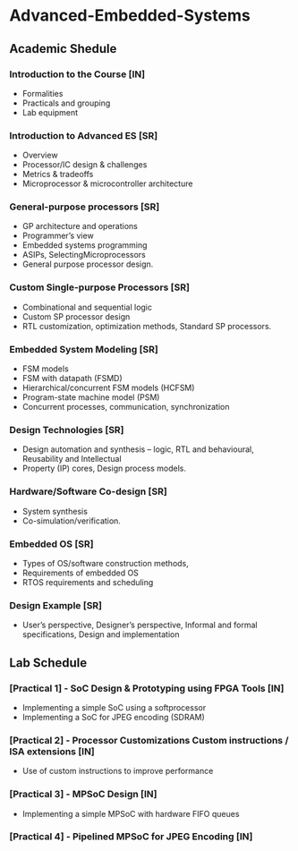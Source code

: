 # Advanced-Embedded-Systems
## Academic Shedule
### Introduction to the Course [IN]
- Formalities
- Practicals and grouping
- Lab equipment

### Introduction to Advanced ES  [SR]
- Overview
- Processor/IC design & challenges
- Metrics & tradeoffs
- Microprocessor & microcontroller architecture

### General-purpose processors  [SR]
- GP architecture and operations
- Programmer’s view
- Embedded systems programming
- ASIPs, SelectingMicroprocessors
- General purpose processor design.

### Custom Single-purpose Processors  [SR]
- Combinational and sequential logic
- Custom SP processor design
- RTL customization, optimization methods, Standard SP processors.

### Embedded System Modeling  [SR]
- FSM models
- FSM with datapath (FSMD)
- Hierarchical/concurrent FSM models (HCFSM)
- Program-state machine model (PSM)
- Concurrent processes, communication, synchronization

### Design Technologies  [SR]
- Design automation and synthesis 
– logic, RTL and behavioural, Reusability and Intellectual
- Property (IP) cores, Design process models.

### Hardware/Software Co-design  [SR]
- System synthesis
- Co-simulation/verification.

### Embedded OS  [SR]
- Types of OS/software construction methods,
- Requirements of  embedded OS
- RTOS requirements and scheduling

### Design Example  [SR]
- User’s perspective, Designer’s perspective, Informal and formal specifications, Design and implementation

## Lab Schedule

### [Practical 1] - SoC Design & Prototyping using FPGA Tools [IN]
- Implementing a simple SoC using a softprocessor
- Implementing a SoC for JPEG encoding (SDRAM)
 
### [Practical 2] - Processor Customizations Custom instructions / ISA extensions [IN]
- Use of custom instructions to improve performance

### [Practical 3] - MPSoC Design  [IN]
- Implementing a simple MPSoC with hardware FIFO queues

### [Practical 4] - Pipelined MPSoC for JPEG Encoding  [IN]
